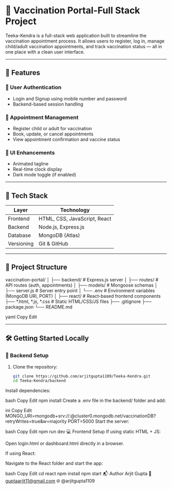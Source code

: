 # 💉 Vaccination Portal-Full Stack Project

Teeka-Kendra is a full-stack web application built to streamline the vaccination appointment process. It allows users to register, log in, manage child/adult vaccination appointments, and track vaccination status — all in one place with a clean user interface.

---

## 🚀 Features

### 👤 User Authentication
- Login and Signup using mobile number and password
- Backend-based session handling

### 📅 Appointment Management
- Register child or adult for vaccination
- Book, update, or cancel appointments
- View appointment confirmation and vaccine status

### 🌙 UI Enhancements
- Animated tagline
- Real-time clock display
- Dark mode toggle (if enabled)

---

## 🧰 Tech Stack

| Layer      | Technology                    |
|------------|-------------------------------|
| Frontend   | HTML, CSS, JavaScript, React  |
| Backend    | Node.js, Express.js           |
| Database   | MongoDB (Atlas)               |
| Versioning | Git & GitHub                  |

---

## 📁 Project Structure

vaccination-portal/
│
├── backend/ # Express.js server
│ ├── routes/ # API routes (auth, appointments)
│ ├── models/ # Mongoose schemas
│ ├── server.js # Server entry point
│ └── .env # Environment variables (MongoDB URI, PORT)
│
├── react/ # React-based frontend components
├── *.html, *.js, *.css # Static HTML/CSS/JS files
├── .gitignore
├── package.json
└── README.md

yaml
Copy
Edit

---

## 🛠️ Getting Started Locally

### 🔧 Backend Setup

1. Clone the repository:
   ```bash
   git clone https://github.com/arjitgupta1109/Teeka-Kendra.git
   cd Teeka-Kendra/backend
Install dependencies:

bash
Copy
Edit
npm install
Create a .env file in the backend/ folder and add:

ini
Copy
Edit
MONGO_URI=mongodb+srv://<username>:<password>@cluster0.mongodb.net/vaccinationDB?retryWrites=true&w=majority
PORT=5000
Start the server:

bash
Copy
Edit
npm run dev
💻 Frontend Setup
If using static HTML + JS:

Open login.html or dashboard.html directly in a browser.

If using React:

Navigate to the React folder and start the app:

bash
Copy
Edit
cd react
npm install
npm start
📬 Author
Arjit Gupta
📧 guptaarjit11@gmail.com
🌐 @arjitgupta1109

